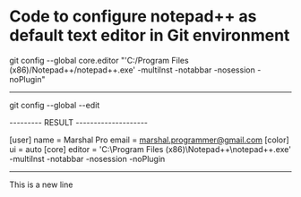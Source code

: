 # Code to configure notepad++ as default text editor in Git environment 
 
git config --global core.editor "'C:/Program Files (x86)/Notepad++/notepad++.exe' -multiInst -notabbar -nosession -noPlugin"

---------------------------------------------------------------------------------------------------------------

git config --global --edit

--------- RESULT --------------------

[user]
	name = Marshal Pro
	email = marshal.programmer@gmail.com
[color]
	ui = auto
[core]
	editor = 'C:\\Program Files (x86)\\Notepad++\\notepad++.exe' -multiInst -notabbar -nosession -noPlugin


---------------------------------------------------------------------------------------------------------------

This is a new line